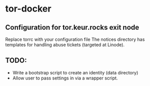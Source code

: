 # tor-docker

## Configuration for tor.keur.rocks exit node

Replace torrc with your configuration file 
The notices directory has templates for handling abuse tickets (targeted at Linode).

TODO:
----
* Write a bootstrap script to create an identity (data directory)
* Allow user to pass settings in via a wrapper script.
